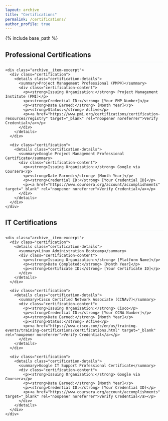 ```yaml
---
layout: archive
title: "Certifications"
permalink: /certifications/
author_profile: true
---
```


{% include base_path %}

<!-- Professional Certifications -->
<div class="grid__wrapper">
  <div class="archive__item">
    <h2 class="archive__item-title">Professional Certifications</h2>
    
    <div class="archive__item-excerpt">
      <div class="certification">
        <details class="certification-details">
          <summary>Project Management Professional (PMP®)</summary>
          <div class="certification-content">
            <p><strong>Issuing Organization:</strong> Project Management Institute (PMI)</p>
            <p><strong>Credential ID:</strong> [Your PMP Number]</p>
            <p><strong>Date Earned:</strong> [Month Year]</p>
            <p><strong>Status:</strong> Active</p>
            <p><a href="https://www.pmi.org/certifications/certification-resources/registry" target="_blank" rel="noopener noreferrer">Verify Credential</a></p>
          </div>
        </details>
      </div>

      <div class="certification">
        <details class="certification-details">
          <summary>Google Project Management Professional Certificate</summary>
          <div class="certification-content">
            <p><strong>Issuing Organization:</strong> Google via Coursera</p>
            <p><strong>Date Earned:</strong> [Month Year]</p>
            <p><strong>Credential ID:</strong> [Your Credential ID]</p>
            <p><a href="https://www.coursera.org/account/accomplishments" target="_blank" rel="noopener noreferrer">Verify Credential</a></p>
          </div>
        </details>
      </div>
    </div>
  </div>

  <!-- IT Certifications -->
  <div class="archive__item">
    <h2 class="archive__item-title">IT Certifications</h2>
    
    <div class="archive__item-excerpt">
      <div class="certification">
        <details class="certification-details">
          <summary>Linux Administration Bootcamp</summary>
          <div class="certification-content">
            <p><strong>Issuing Organization:</strong> [Platform Name]</p>
            <p><strong>Date Completed:</strong> [Month Year]</p>
            <p><strong>Certificate ID:</strong> [Your Certificate ID]</p>
          </div>
        </details>
      </div>

      <div class="certification">
        <details class="certification-details">
          <summary>Cisco Certified Network Associate (CCNAv7)</summary>
          <div class="certification-content">
            <p><strong>Issuing Organization:</strong> Cisco</p>
            <p><strong>Credential ID:</strong> [Your CCNA Number]</p>
            <p><strong>Date Earned:</strong> [Month Year]</p>
            <p><strong>Status:</strong> Active</p>
            <p><a href="https://www.cisco.com/c/en/us/training-events/training-certifications/certifications.html" target="_blank" rel="noopener noreferrer">Verify Credential</a></p>
          </div>
        </details>
      </div>

      <div class="certification">
        <details class="certification-details">
          <summary>Google IT Support Professional Certificate</summary>
          <div class="certification-content">
            <p><strong>Issuing Organization:</strong> Google via Coursera</p>
            <p><strong>Date Earned:</strong> [Month Year]</p>
            <p><strong>Credential ID:</strong> [Your Credential ID]</p>
            <p><a href="https://www.coursera.org/account/accomplishments" target="_blank" rel="noopener noreferrer">Verify Credential</a></p>
          </div>
        </details>
      </div>
    </div>
  </div>
</div>

<style>
.certification {
  margin-bottom: 1em;
  background-color: #f8f9fa;
}

.certification-details {
  width: 100%;
}

.certification-details summary {
  padding: 1em;
  cursor: pointer;
  font-size: 1em;
  font-weight: bold;
  color: #2980b9;
  border-left: 3px solid #2980b9;
  background-color: #f8f9fa;
  transition: all 0.3s ease;
}

.certification-details summary:hover {
  background-color: #eef2f5;
}

.certification-content {
  padding: 1em;
  border-left: 3px solid #2980b9;
  margin-top: 2px;
}

.certification-content p {
  margin: 0.5em 0;
}

.archive__item-title {
  margin-top: 1.5em;
  padding-bottom: 0.5em;
  border-bottom: 1px solid #f2f3f3;
}

/* Remove default details marker */
.certification-details > summary {
  list-style: none;
}

.certification-details > summary::-webkit-details-marker {
  display: none;
}

/* Add custom expand/collapse indicator */
.certification-details > summary::after {
  content: '+';
  float: right;
  font-size: 1.5em;
  line-height: 0.8;
  color: #2980b9;
}

.certification-details[open] > summary::after {
  content: '−';
}
</style>
